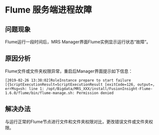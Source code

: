 # Flume 服务端进程故障<a name="ZH-CN_TOPIC_0181626574"></a>

## 问题现象<a name="zh-cn_topic_0167274573_section18651179162810"></a>

Flume运行一段时间后，MRS Manager界面Flume实例显示运行状态“故障”。

## 原因分析<a name="zh-cn_topic_0167274573_section155572154348"></a>

Flume文件或文件夹权限异常，重启后Manager界面提示如下信息：

```
[2019-02-26 13:38:02]RoleInstance prepare to start failure [{ScriptExecutionResult=ScriptExecutionResult [exitCode=126, output=, errMsg=sh: line 1: /opt/Bigdata/MRS_XXX/install/FusionInsight-Flume-1.6.0/flume/bin/flume-manage.sh: Permission denied
```

## 解决办法<a name="zh-cn_topic_0167274573_section930421011360"></a>

与运行正常的Flume节点进行文件和文件夹权限对比，更改错误文件或文件夹权限。

